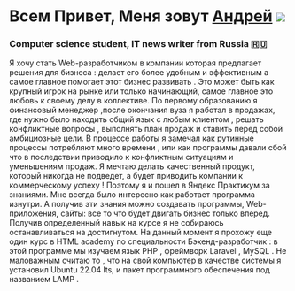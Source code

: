 # Всем Привет, Меня зовут [Андрей](https://vk.com/id546861255/) ![](https://github.com/blackcater/blackcater/raw/main/images/Hi.gif) 
### Computer science student, IT news writer from Russia 🇷🇺

Я хочу стать Web-разработчиком в компании которая предлагает решения для бизнеса : делает его более удобным и эффективным а самое главное помогает этот бизнес развивать . Это может быть как крупный игрок на рынке или только начинающий, самое главное это любовь к своему делу в коллективе. По первому образованию я финансовый менеджер ,после окончания вуза я работал в продажах, где нужно было находить общий язык с любым клиентом , решать конфликтные вопросы , выполнять план продаж и ставить перед собой амбициозные цели.
 В процессе работы я замечал как рутинные процессы потребляют много времени , или как программы давали сбой что в последствии приводило к конфликтным ситуациям и уменьшениям продаж. 
Я мечтаю делать качественный продукт, который никогда не подведет, а будет приводить компании к коммерческому успеху ! Поэтому я и пошел в Яндекс Практикум за знаниями. Мне всегда было интересно как работает программа изнутри. А получив эти знания можно создавать программы, Web-приложения, сайты: все то что будет двигать бизнес только вперед.
Получив определенный навык на курсе я не собираюсь останавливаться на достигнутом.
На данный момент я прохожу еще один курс в HTML academy по специальности Бэкенд-разработчик : в этой программе мы изучаем язык PHP , фреймворк Laravel , MySQL .
Не маловажным считаю то , что на свой компьютер в качестве системы я установил Ubuntu 22.04 lts, и пакет программного обеспечения под названием LAMP .




